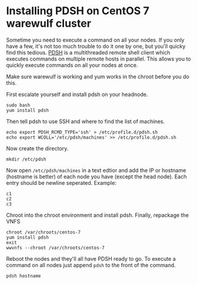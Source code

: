 # Installing PDSH on CentOS 7 warewulf cluster
Sometime you need to execute a command on all your nodes. If you only have a few, it's not too much trouble to do it one by one, but you'll
quicky find this tedious. [PDSH](https://github.com/grondo/pdsh) is a multithreaded remote shell client which executes commands on multiple
remote hosts in parallel. This allows you to quickly execute commands on all your nodes at once.

Make sure warewulf is working and yum works in the chroot before you do this.

First escalate yourself and install pdsh on your headnode.
```
sudo bash
yum install pdsh
```

Then tell pdsh to use SSH and where to find the list of machines.
```
echo export PDSH_RCMD_TYPE='ssh' > /etc/profile.d/pdsh.sh
echo export WCOLL='/etc/pdsh/machines' >> /etc/profile.d/pdsh.sh
```

Now create the directory.
```
mkdir /etc/pdsh
```

Now open `/etc/pdsh/machines` in a text edtior and add the IP or hostname (hostname is better) of each node you have (except the head node). 
Each entry should be newline seperated. Example:
```
c1
c2
c3
```

Chroot into the chroot environment and install pdsh. Finally, repackage the VNFS
```
chroot /var/chroots/centos-7
yum install pdsh
exit
wwvnfs --chroot /var/chroots/centos-7
```

Reboot the nodes and they'll all have PDSH ready to go. To execute a command on all nodes just append `pdsh` to the front of the command.
```
pdsh hostname
```
